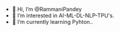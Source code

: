 - 👋 Hi, I’m @RammaniPandey
- 👀 I’m interested in AI-ML-DL-NLP-TPU's.
- 🌱 I’m currently learning Pyhton..


<!---
RammaniPandey/RammaniPandey is a ✨ special ✨ repository because its `README.md` (this file) appears on your GitHub profile.
You can click the Preview link to take a look at your changes.
--->
